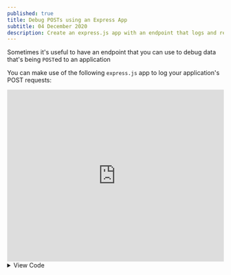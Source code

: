 ```yaml
---
published: true
title: Debug POSTs using an Express App
subtitle: 04 December 2020
description: Create an express.js app with an endpoint that logs and returns a request's JSON body
---
```


Sometimes it's useful to have an endpoint that you can use to debug data that's being `POST`ed to an application

You can make use of the following `express.js` app to log your application's POST requests:

<iframe height="400px" width="100%" src="https://repl.it/@nabeelvalley/Express-POST-Logger?lite=true" scrolling="no" frameborder="no" allowtransparency="true" allowfullscreen="true" sandbox="allow-forms allow-pointer-lock allow-popups allow-same-origin allow-scripts allow-modals"></iframe>

<details>
<summary>View Code</summary>

```js
const express = require('express')
const app = express()

// parse json
app.use(express.json())

// GET endpoint to check uptime
app.get('/', (req, res) => {
  res.json({ data: 'hello' })
})

// POST endpointthat logs request body
app.post('/', (req, res) => {
  console.log(req.body)
  res.json(req.body)
})

// listen for requests
const listener = app.listen(process.env.PORT, () => {
  console.log('listening on port ' + listener.address().port)
})
```

<detail>
